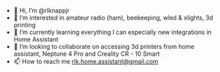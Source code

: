 - 👋 Hi, I’m @rlknappjr
- 👀 I’m interested in amateur radio (ham), beekeeping, wled & xlights, 3d printing
- 🌱 I’m currently learning everything I can especially new integrations in Home Assistant
- 💞️ I’m looking to collaborate on accessing 3d printers from home assistant, Neptune 4 Pro and Creality CR - 10 Smart
- 📫 How to reach me rlk.home.assistant@gmail.com

<!---
rlknappjr/rlknappjr is a ✨ special ✨ repository because its `README.md` (this file) appears on your GitHub profile.
You can click the Preview link to take a look at your changes.
--->
